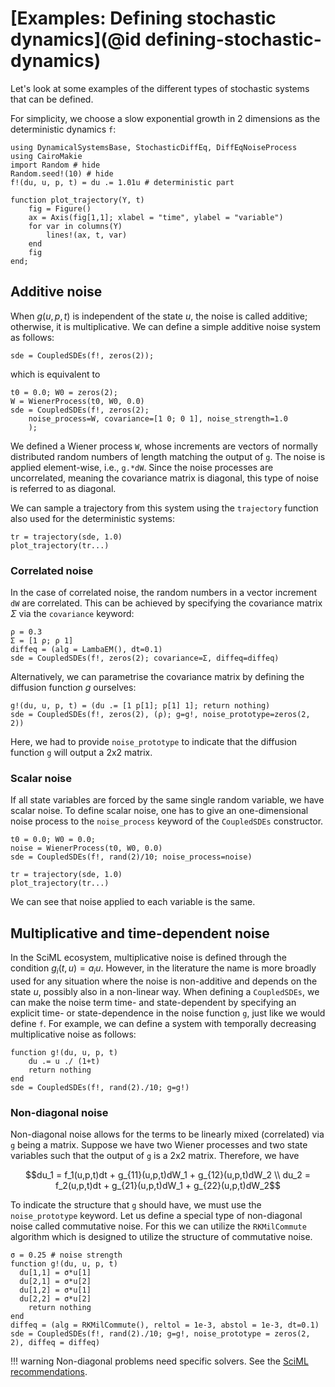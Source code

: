 # [Examples: Defining stochastic dynamics](@id defining-stochastic-dynamics)

Let's look at some examples of the different types of stochastic systems that can be defined.

For simplicity, we choose a slow exponential growth in 2 dimensions as the deterministic dynamics `f`:
```@example type
using DynamicalSystemsBase, StochasticDiffEq, DiffEqNoiseProcess
using CairoMakie
import Random # hide
Random.seed!(10) # hide
f!(du, u, p, t) = du .= 1.01u # deterministic part

function plot_trajectory(Y, t)
    fig = Figure()
    ax = Axis(fig[1,1]; xlabel = "time", ylabel = "variable")
    for var in columns(Y)
        lines!(ax, t, var)
    end
    fig
end;
```

## Additive noise
When $g(u, p, t)$ is independent of the state $u$, the noise is called additive; otherwise, it is multiplicative.
We can define a simple additive noise system as follows:
```@example type
sde = CoupledSDEs(f!, zeros(2));
```
which is equivalent to
```@example type
t0 = 0.0; W0 = zeros(2);
W = WienerProcess(t0, W0, 0.0)
sde = CoupledSDEs(f!, zeros(2);
    noise_process=W, covariance=[1 0; 0 1], noise_strength=1.0
    );
```
We defined a Wiener process `W`, whose increments are vectors of normally distributed random numbers of length matching the output of `g`. The noise is applied element-wise, i.e., `g.*dW`. Since the noise processes are uncorrelated, meaning the covariance matrix is diagonal, this type of noise is referred to as diagonal.

We can sample a trajectory from this system using the `trajectory` function also used for the deterministic systems:
```@example type
tr = trajectory(sde, 1.0)
plot_trajectory(tr...)
```

### Correlated noise
In the case of correlated noise, the random numbers in a vector increment `dW` are correlated. This can be achieved by specifying the covariance matrix $\Sigma$ via the `covariance` keyword:
```@example type
ρ = 0.3
Σ = [1 ρ; ρ 1]
diffeq = (alg = LambaEM(), dt=0.1)
sde = CoupledSDEs(f!, zeros(2); covariance=Σ, diffeq=diffeq)
```
Alternatively, we can parametrise the covariance matrix by defining the diffusion function $g$ ourselves:
```@example type
g!(du, u, p, t) = (du .= [1 p[1]; p[1] 1]; return nothing) 
sde = CoupledSDEs(f!, zeros(2), (ρ); g=g!, noise_prototype=zeros(2, 2))
```
Here, we had to provide `noise_prototype` to indicate that the diffusion function `g` will output a 2x2 matrix.

### Scalar noise
If all state variables are forced by the same single random variable, we have scalar noise.
To define scalar noise, one has to give an one-dimensional noise process to the `noise_process` keyword of the `CoupledSDEs` constructor. 
```@example type
t0 = 0.0; W0 = 0.0;
noise = WienerProcess(t0, W0, 0.0)
sde = CoupledSDEs(f!, rand(2)/10; noise_process=noise)

tr = trajectory(sde, 1.0)
plot_trajectory(tr...)
```
We can see that noise applied to each variable is the same.

## Multiplicative and time-dependent noise
In the SciML ecosystem, multiplicative noise is defined through the condition $g_i(t, u)=a_i u$. However, in the literature the name is more broadly used for any situation where the noise is non-additive and depends on the state $u$, possibly also in a non-linear way. When defining a `CoupledSDEs`, we can make the noise term time- and state-dependent by specifying an explicit time- or state-dependence in the noise function `g`, just like we would define `f`. For example, we can define a system with temporally decreasing multiplicative noise as follows:
```@example type
function g!(du, u, p, t)
    du .= u ./ (1+t)
    return nothing
end
sde = CoupledSDEs(f!, rand(2)./10; g=g!)
```

### Non-diagonal noise
Non-diagonal noise allows for the terms to be linearly mixed (correlated) via `g` being a matrix. Suppose we have two Wiener processes and two state variables such that the output of `g` is a 2x2 matrix. Therefore, we have
```math
du_1 = f_1(u,p,t)dt + g_{11}(u,p,t)dW_1 + g_{12}(u,p,t)dW_2 \\
du_2 = f_2(u,p,t)dt + g_{21}(u,p,t)dW_1 + g_{22}(u,p,t)dW_2
```
To indicate the structure that `g` should have, we must use the `noise_prototype` keyword. Let us define a special type of non-diagonal noise called commutative noise. For this we can utilize the `RKMilCommute` algorithm which is designed to utilize the structure of commutative noise.

```@example type
σ = 0.25 # noise strength
function g!(du, u, p, t)
  du[1,1] = σ*u[1]
  du[2,1] = σ*u[2]
  du[1,2] = σ*u[1]
  du[2,2] = σ*u[2]
    return nothing
end
diffeq = (alg = RKMilCommute(), reltol = 1e-3, abstol = 1e-3, dt=0.1)
sde = CoupledSDEs(f!, rand(2)./10; g=g!, noise_prototype = zeros(2, 2), diffeq = diffeq)
```

!!! warning
    Non-diagonal problems need specific solvers. See the [SciML recommendations](https://docs.sciml.ai/DiffEqDocs/stable/solvers/sde_solve/#sde_solve).
